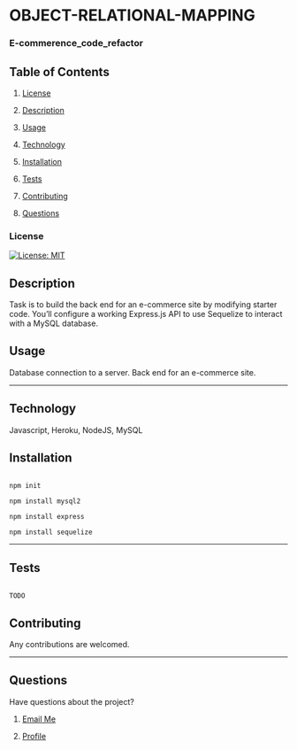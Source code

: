 # OBJECT-RELATIONAL-MAPPING

### E-commerence_code_refactor

## Table of Contents

1. [License](#License)

2. [Description](#Description)

3. [Usage](#Usage)

4. [Technology](#Technology)

5. [Installation](#Installation)

6. [Tests](#Tests)

7. [Contributing](#Contributing)

8. [Questions](#Questions)

### License

[![License: MIT](https://img.shields.io/badge/License-MIT-yellow.svg)](https://opensource.org/licenses/MIT)

## Description

Task is to build the back end for an e-commerce site by modifying starter code. You’ll configure a working Express.js API to use Sequelize to interact with a MySQL database.
## Usage

Database connection to a server. Back end for an e-commerce site.

_ _ _ _

## Technology

Javascript, Heroku, NodeJS, MySQL

## Installation

```

npm init

npm install mysql2

npm install express

npm install sequelize

```
_ _ _ _

## Tests

```

TODO

```
## Contributing

Any contributions are welcomed.

_ _ _ _

## Questions

Have questions about the project?

1. [Email Me](mailto:adam.niggebrugge@gmail.com)

2. [Profile](https://github.com/adam-niggebrugge)
